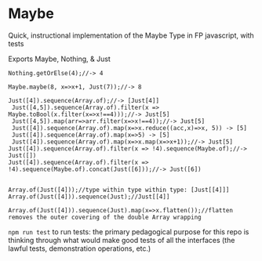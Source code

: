 # Maybe
Quick, instructional implementation of the Maybe Type in FP javascript, with tests

Exports Maybe, Nothing, & Just

```
Nothing.getOrElse(4);//-> 4

Maybe.maybe(8, x=>x+1, Just(7));//-> 8

Just([4]).sequence(Array.of);//-> [Just[4]]
 Just([4,5]).sequence(Array.of).filter(x => Maybe.toBool(x.filter(x=>x!==4)));//-> Just[5]
 Just([4,5]).map(arr=>arr.filter(x=>x!==4));//-> Just[5]
 Just([4]).sequence(Array.of).map(x=>x.reduce((acc,x)=>x, 5)) -> [5]
 Just([4]).sequence(Array.of).map(x=>5) -> [5]
 Just([4]).sequence(Array.of).map(x=>x.map(x=>x+1));//-> Just[5]
Just([4]).sequence(Array.of).filter(x => !4).sequence(Maybe.of);//-> Just([])
Just([4]).sequence(Array.of).filter(x => !4).sequence(Maybe.of).concat(Just([6]));//-> Just([6])


Array.of(Just([4]));//type within type within type: [Just[[4]]]
Array.of(Just([4])).sequence(Just);//Just[[4]]

Array.of(Just([4])).sequence(Just).map(x=>x.flatten());//flatten removes the outer covering of the double Array wrapping
```

`npm run test` to run tests: the primary pedagogical purpose for this repo is thinking through what would make good tests of all the interfaces (the lawful tests, demonstration operations, etc.)
